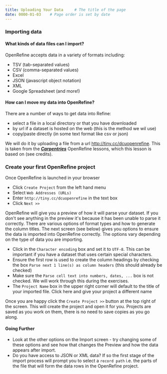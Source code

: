 ```yaml
---
title: Uploading Your Data     # The title of the page
date: 0000-01-03    # Page order is set by date
---
```


### Importing data
#### What kinds of data files can I import?
OpenRefine accepts data in a variety of formats including:
* TSV (tab-separated values)
* CSV (comma-separated values)
* Excel
* JSON (javascript object notation)
* XML
* Google Spreadsheet
(and more!)

#### How can I move my data into OpenRefine?
There are a number of ways to get data into Refine:
* select a file in a local directory or that you have downloaded
* by url if a dataset is hosted on the web (this is the method we wil use)
* copy/paste directly (in some text format like csv or json)

We will do it by uploading a file from a url <http://tiny.cc/dcuopenrefine>. This is taken from the __[*Carpentries*](https://carpentries.org)__ OpenRefine lessons, which this lesson is based on (see credits).

### Create your first OpenRefine project
Once OpenRefine is launched in your browser
* Click `Create Project` from the left hand menu
* Select `Web Addresses (URLs)`
* Enter `http://tiny.cc/dcuopenrefine` in the text box
* Click `Next >>`

OpenRefine will give you a preview of how it will parse your dataset. If you don't see anything in the preview it's because it has been unable to parse it correctly. There are various options of format types and how to generate the column titles.
The next screen (see below) gives you options to ensure the data is imported into OpenRefine correctly. The options vary depending on the type of data you are importing.

* Click in the `Character encoding` box and set it to `UTF-8`. This can be important if you have a dataset that uses certain special characters.
* Ensure the first row is used to create the column headings by checking the box `Parse next 1 line(s) as column headers` (this should already be checked)
* Make sure the `Parse cell text into numbers, dates, ...` box is not checked. We will work through this during the exercises.
* The `Project Name` box in the upper right corner will default to the title of your imported file. Click here and give your project a different name

Once you are happy click the `Create Project >>` button at the top right of the screen. This will create the project and open it for you. Projects are saved as you work on them, there is no need to save copies as you go along.

#### Going Further
* Look at the other options on the Import screen - try changing some of these options and see how that changes the Preview and how the data appears after import.
* Do you have access to JSON or XML data? If so the first stage of the import process will prompt you to select a `record path` i.e. the parts of the file that will form the data rows in the OpenRefine project.
